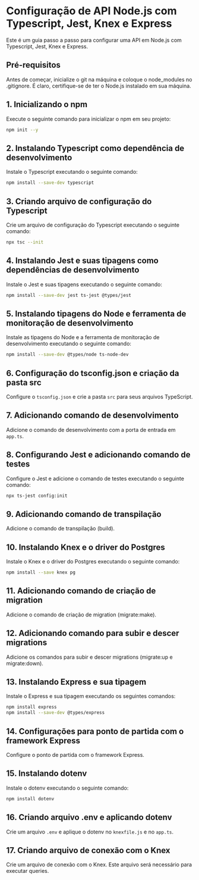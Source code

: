 # Configuração de API Node.js com Typescript, Jest, Knex e Express

Este é um guia passo a passo para configurar uma API em Node.js com Typescript, Jest, Knex e Express.

## Pré-requisitos

Antes de começar, inicialize o git na máquina e coloque o node_modules no .gitignore. É claro, certifique-se de ter o Node.js instalado em sua máquina. 

## 1. Inicializando o npm

Execute o seguinte comando para inicializar o npm em seu projeto:

```bash
npm init --y
```

## 2. Instalando Typescript como dependência de desenvolvimento

Instale o Typescript executando o seguinte comando:

```bash
npm install --save-dev typescript
```

## 3. Criando arquivo de configuração do Typescript

Crie um arquivo de configuração do Typescript executando o seguinte comando:

```bash
npx tsc --init
```

## 4. Instalando Jest e suas tipagens como dependências de desenvolvimento

Instale o Jest e suas tipagens executando o seguinte comando:

```bash
npm install --save-dev jest ts-jest @types/jest
```

## 5. Instalando tipagens do Node e ferramenta de monitoração de desenvolvimento

Instale as tipagens do Node e a ferramenta de monitoração de desenvolvimento executando o seguinte comando:

```bash
npm install --save-dev @types/node ts-node-dev
```

## 6. Configuração do tsconfig.json e criação da pasta src

Configure o `tsconfig.json` e crie a pasta `src` para seus arquivos TypeScript.

## 7. Adicionando comando de desenvolvimento

Adicione o comando de desenvolvimento com a porta de entrada em `app.ts`.

## 8. Configurando Jest e adicionando comando de testes

Configure o Jest e adicione o comando de testes executando o seguinte comando:

```bash
npx ts-jest config:init
```

## 9. Adicionando comando de transpilação

Adicione o comando de transpilação (build).

## 10. Instalando Knex e o driver do Postgres

Instale o Knex e o driver do Postgres executando o seguinte comando:

```bash
npm install --save knex pg
```

## 11. Adicionando comando de criação de migration

Adicione o comando de criação de migration (migrate:make).

## 12. Adicionando comando para subir e descer migrations

Adicione os comandos para subir e descer migrations (migrate:up e migrate:down).

## 13. Instalando Express e sua tipagem

Instale o Express e sua tipagem executando os seguintes comandos:

```bash
npm install express
npm install --save-dev @types/express
```

## 14. Configurações para ponto de partida com o framework Express

Configure o ponto de partida com o framework Express.

## 15. Instalando dotenv

Instale o dotenv executando o seguinte comando:

```bash
npm install dotenv
```

## 16. Criando arquivo .env e aplicando dotenv

Crie um arquivo `.env` e aplique o dotenv no `knexfile.js` e no `app.ts`.

## 17. Criando arquivo de conexão com o Knex

Crie um arquivo de conexão com o Knex. Este arquivo será necessário para executar queries.
